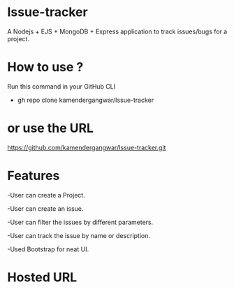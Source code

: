 # Issue-tracker


A Nodejs + EJS + MongoDB + Express application to track issues/bugs for a project.

# How to use ?

Run this command in your GitHub CLI

- gh repo clone kamendergangwar/Issue-tracker

# or use the URL

https://github.com/kamendergangwar/Issue-tracker.git

# Features

-User can create a Project.

-User can create an issue.

-User can filter the issues by different parameters.

-User can track the issue by name or description.

-Used Bootstrap for neat UI.

# Hosted URL

